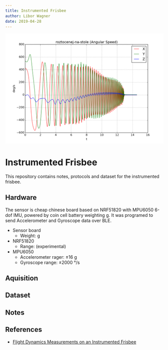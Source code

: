 ```yaml
---
title: Instrumented Frisbee
author: Libor Wagner
date: 2019-04-28
---
```


![spin_on_floor](fig/spin_on_floor.png)

# Instrumented Frisbee

This repository contains notes, protocols and dataset for the instrumented frisbee.

## Hardware

The sensor is cheap chinese board based on NRF51820 with MPU6050 6-dof IMU, powered by coin cell battery weighting g. It was programed to send Accelerometer and Gyroscope data over BLE.

 - Sensor board
    - Weight: g
 - NRF51820
    - Range: (experimental)
 - MPU6050
   - Accelerometer rager: ±16 g
   - Gyroscope range: ±2000 °/s

## Aquisition



## Dataset




## Notes

## References

 - [Flight Dynamics Measurements on an Instrumented Frisbee](https://www.lpl.arizona.edu/~rlorenz/frisbee/MSTfrisbee.pdf)
